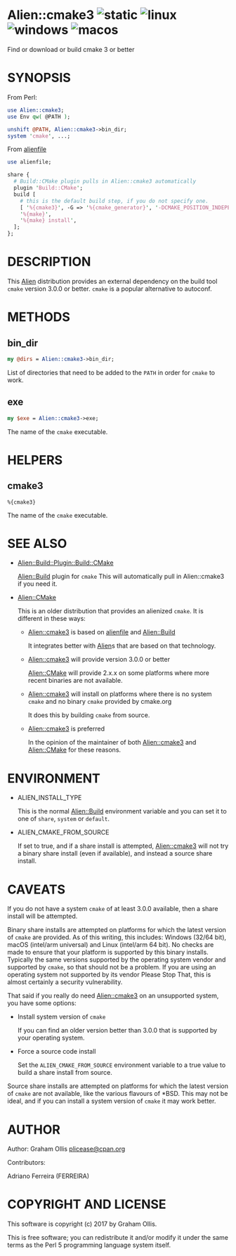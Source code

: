 # Alien::cmake3 ![static](https://github.com/PerlAlien/Alien-cmake3/workflows/static/badge.svg) ![linux](https://github.com/PerlAlien/Alien-cmake3/workflows/linux/badge.svg) ![windows](https://github.com/PerlAlien/Alien-cmake3/workflows/windows/badge.svg) ![macos](https://github.com/PerlAlien/Alien-cmake3/workflows/macos/badge.svg)

Find or download or build cmake 3 or better

# SYNOPSIS

From Perl:

```perl
use Alien::cmake3;
use Env qw( @PATH );

unshift @PATH, Alien::cmake3->bin_dir;
system 'cmake', ...;
```

From [alienfile](https://metacpan.org/pod/alienfile)

```perl
use alienfile;

share {
  # Build::CMake plugin pulls in Alien::cmake3 automatically
  plugin 'Build::CMake';
  build [
    # this is the default build step, if you do not specify one.
    [ '%{cmake3}', -G => '%{cmake_generator}', '-DCMAKE_POSITION_INDEPENDENT_CODE:BOOL=true', '-DCMAKE_INSTALL_PREFIX:PATH=%{.install.prefix}', '.' ],
    '%{make}',
    '%{make} install',
  ];
};
```

# DESCRIPTION

This [Alien](https://metacpan.org/pod/Alien) distribution provides an external dependency on the build tool `cmake`
version 3.0.0 or better.  `cmake` is a popular alternative to autoconf.

# METHODS

## bin\_dir

```perl
my @dirs = Alien::cmake3->bin_dir;
```

List of directories that need to be added to the `PATH` in order for `cmake` to work.

## exe

```perl
my $exe = Alien::cmake3->exe;
```

The name of the `cmake` executable.

# HELPERS

## cmake3

```
%{cmake3}
```

The name of the `cmake` executable.

# SEE ALSO

- [Alien::Build::Plugin::Build::CMake](https://metacpan.org/pod/Alien::Build::Plugin::Build::CMake)

    [Alien::Build](https://metacpan.org/pod/Alien::Build) plugin for `cmake`  This will automatically pull in Alien::cmake3 if you
    need it.

- [Alien::CMake](https://metacpan.org/pod/Alien::CMake)

    This is an older distribution that provides an alienized `cmake`.  It is different in
    these ways:

    - [Alien::cmake3](https://metacpan.org/pod/Alien::cmake3) is based on [alienfile](https://metacpan.org/pod/alienfile) and [Alien::Build](https://metacpan.org/pod/Alien::Build)

        It integrates better with [Alien](https://metacpan.org/pod/Alien)s that are based on that technology.

    - [Alien::cmake3](https://metacpan.org/pod/Alien::cmake3) will provide version 3.0.0 or better

        [Alien::CMake](https://metacpan.org/pod/Alien::CMake) will provide 2.x.x on some platforms where more recent binaries are not available.

    - [Alien::cmake3](https://metacpan.org/pod/Alien::cmake3) will install on platforms where there is no system `cmake` and no binary `cmake` provided by cmake.org

        It does this by building `cmake` from source.

    - [Alien::cmake3](https://metacpan.org/pod/Alien::cmake3) is preferred

        In the opinion of the maintainer of both [Alien::cmake3](https://metacpan.org/pod/Alien::cmake3) and [Alien::CMake](https://metacpan.org/pod/Alien::CMake) for these reasons.

# ENVIRONMENT

- ALIEN\_INSTALL\_TYPE

    This is the normal [Alien::Build](https://metacpan.org/pod/Alien::Build) environment variable and you can set it to one of
    `share`, `system` or `default`.

- ALIEN\_CMAKE\_FROM\_SOURCE

    If set to true, and if a share install is attempted, [Alien::cmake3](https://metacpan.org/pod/Alien::cmake3) will not try a
    binary share install (even if available), and instead a source share install.

# CAVEATS

If you do not have a system `cmake` of at least 3.0.0 available, then a share install
will be attempted.

Binary share installs are attempted on platforms for which the latest version of `cmake`
are provided.  As of this writing, this includes: Windows (32/64 bit), macOS
(intel/arm universal) and Linux (intel/arm 64 bit).  No checks are made to ensure that
your platform is supported by this binary installs.  Typically the same versions
supported by the operating system vendor and supported by `cmake`, so that should not
be a problem.  If you are using an operating system not supported by its vendor
Please Stop That, this is almost certainly a security vulnerability.

That said if you really do need [Alien::cmake3](https://metacpan.org/pod/Alien::cmake3) on an unsupported system,
you have some options:

- Install system version of `cmake`

    If you can find an older version better than 3.0.0 that is supported by your operating
    system.

- Force a source code install

    Set the `ALIEN_CMAKE_FROM_SOURCE` environment variable to a true value to build a
    share install from source.

Source share installs are attempted on platforms for which the latest version of
`cmake` are not available, like the various flavours of \*BSD.  This may not be ideal,
and if you can install a system version of `cmake` it may work better.

# AUTHOR

Author: Graham Ollis <plicease@cpan.org>

Contributors:

Adriano Ferreira (FERREIRA)

# COPYRIGHT AND LICENSE

This software is copyright (c) 2017 by Graham Ollis.

This is free software; you can redistribute it and/or modify it under
the same terms as the Perl 5 programming language system itself.
